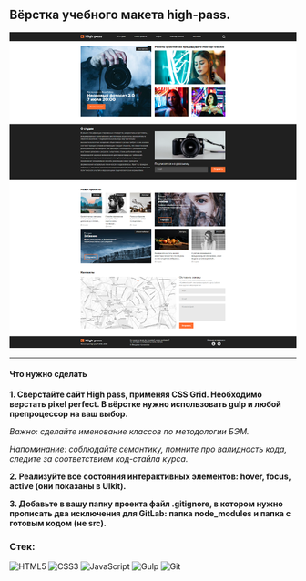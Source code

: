 ## Вёрстка учебного макета high-pass.

![Скриншот сайта high-pass](high-pass.png 'Скриншот сайта high-pass')

---
#### Что нужно сделать ###
**1. Сверстайте сайт High pass, применяя CSS Grid. Необходимо верстать pixel perfect. В вёрстке нужно использовать gulp и любой препроцессор на ваш выбор.**

*Важно: сделайте именование классов по методологии БЭМ.*

*Напоминание: соблюдайте семантику, помните про валидность кода, следите за соответствием код-стайла курса.*

**2. Реализуйте все состояния интерактивных элементов: hover, focus, active (они показаны в UIkit).**

**3. Добавьте в вашу папку проекта файл .gitignore, в котором нужно прописать два исключения для GitLab: папка node_modules и папка с готовым кодом (не src).**

### Стек: ##
![HTML5](https://img.shields.io/badge/html5-%23E34F26.svg?style=for-the-badge&logo=html5&logoColor=white)
![CSS3](https://img.shields.io/badge/css3-%231572B6.svg?style=for-the-badge&logo=css3&logoColor=white)
![JavaScript](https://img.shields.io/badge/javascript-%23323330.svg?style=for-the-badge&logo=javascript&logoColor=%23F7DF1E)
![Gulp](https://img.shields.io/badge/GULP-%23CF4647.svg?style=for-the-badge&logo=gulp&logoColor=white)
![Git](https://img.shields.io/badge/git-%23F05033.svg?style=for-the-badge&logo=git&logoColor=white)

